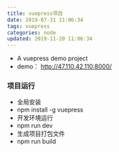 ```yaml
---
title: vuepress项目
date: 2019-07-31 11:06:34
tags: vuepress
categories: node
updated: 2019-11-20 11:06:34
---
```


- A vuepress demo project
- demo： http://47.110.42.110:8000/

### 项目运行
- 全局安装
- npm install -g vuepress
- 开发环境运行
- npm run dev
- 生成项目打包文件
- npm run build

